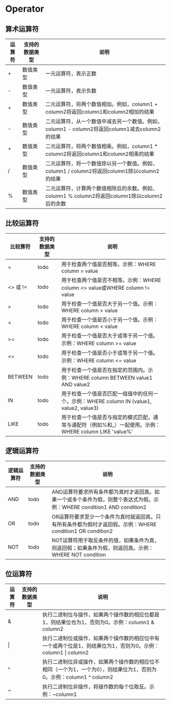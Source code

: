 # Operator

## 算术运算符
|  运算符   | 支持的数据类型  | 说明  |
|  ----    | ----          |----  |
| +        | 数值类型       | 一元运算符，表示正数  |
| -        | 数值类型       | 一元运算符，表示负数  |
| +        | 数值类型       | 二元运算符，将两个数值相加。例如，column1 + column2将返回column1和column2相加的结果  |
| -        | 数值类型       | 二元运算符，从一个数值中减去另一个数值。例如，column1 - column2将返回column1减去column2的结果  |
| *        | 数值类型       | 二元运算符，将两个数值相乘。例如，column1 * column2将返回column1和column2相乘的结果  |
| /        | 数值类型       | 二元运算符，将一个数值除以另一个数值。例如，column1 / column2将返回column1除以column2的结果  |
| %        | 数值类型       | 二元运算符，计算两个数值相除后的余数。例如，column1 % column2将返回column1除以column2后的余数  |


## 比较运算符
|  比较算符   | 支持的数据类型  | 说明  |
|  ----     | ----          |----  |
| =         | todo          | 用于检查两个值是否相等。示例：WHERE column = value |
| <> 或 !=  | todo           | 用于检查两个值是否不相等。示例：WHERE column <> value或WHERE column != value |
| >         | todo          | 用于检查一个值是否大于另一个值。示例：WHERE column > value |
| <         | todo          | 用于检查一个值是否小于另一个值。示例：WHERE column < value |
| >=        | todo          | 用于检查一个值是否大于或等于另一个值。示例：WHERE column >= value |
| <=        | todo          | 用于检查一个值是否小于或等于另一个值。示例：WHERE column <= value |
| BETWEEN   | todo          |  用于检查一个值是否在指定的范围内。示例：WHERE column BETWEEN value1 AND value2 |
| IN        | todo          | 用于检查一个值是否匹配一组值中的任何一个。示例：WHERE column IN (value1, value2, value3) |
| LIKE      | todo          | 用于检查一个值是否与指定的模式匹配，通常与通配符（例如%和_）一起使用。示例：WHERE column LIKE 'value%' |


## 逻辑运算符
|  逻辑运算符      | 支持的数据类型  | 说明  |
|  ----          | ----          |----  |
| AND            | todo          | AND运算符要求所有条件都为真时才返回真。如果一个或多个条件为假，则整个表达式为假。示例：WHERE condition1 AND condition2  |
| OR             | todo          | OR运算符要求至少一个条件为真时就返回真。只有所有条件都为假时才返回假。示例：WHERE condition1 OR condition2  |
| NOT            | todo          | NOT运算符用于取反条件的值，如果条件为真，则返回假；如果条件为假，则返回真。示例：WHERE NOT condition  |

## 位运算符
|  运算符   | 支持的数据类型  | 说明  |
|  ----    | ----          |----  |
| &        |               | 执行二进制位与操作，如果两个操作数的相应位都是1，则结果位也为1，否则为0。示例：column1 & column2  |
| \|       |               | 执行二进制位或操作，如果两个操作数的相应位中有一个或两个位是1，则结果位为1，否则为0。示例：column1 \| column2  |
| ^        |               | 执行二进制位异或操作，如果两个操作数的相应位不相同（一个为1，一个为0），则结果位为1，否则为0。示例：column1 ^ column2  |
| ~        |               | 执行二进制位非操作，将操作数的每个位取反。示例：~column1 |
